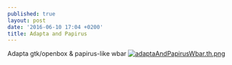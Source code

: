 ```yaml
---
published: true
layout: post
date: '2016-06-10 17:04 +0200'
title: Adapta and Papirus
---
```

Adapta gtk/openbox & papirus-like wbar
[![adaptaAndPapirusWbar.th.png](https://cdn.scrot.moe/images/2016/06/10/adaptaAndPapirusWbar.th.png)](https://cdn.scrot.moe/images/2016/06/10/adaptaAndPapirusWbar.png)